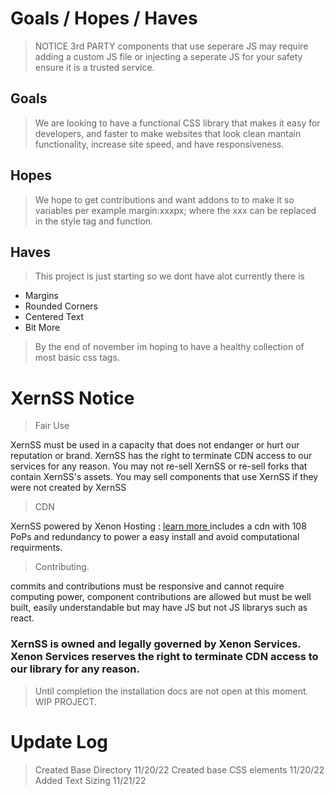 # Goals / Hopes / Haves

> NOTICE
> 3rd PARTY components that use seperare JS may require adding a custom JS file or injecting a seperate JS for your safety ensure it is a trusted service.

## Goals

> We are looking to have a functional CSS library that makes it easy for developers, and faster to make websites that look clean mantain functionality, increase site speed, and have responsiveness. 

## Hopes

> We hope to get contributions and want addons to to make it so variables per example margin:xxxpx; where the xxx can be replaced in the style tag and function.

## Haves

> This project is just starting so we dont have alot currently there is

* Margins
* Rounded Corners
* Centered Text
* Bit More

> By the end of november im hoping to have a healthy collection of most basic css tags. 


# XernSS Notice

> Fair Use

XernSS must be used in a capacity that does not endanger or hurt our reputation or brand.
XernSS has the right to terminate CDN access to our services for any reason. 
You may not re-sell XernSS or re-sell forks that contain XernSS's assets.
You may sell components that use XernSS if they were not created by XernSS


> CDN

XernSS powered by Xenon Hosting : <a href="https://xenonhosting.org"> learn more </a> includes a cdn with 108 PoPs and redundancy to power a easy install and avoid computational requirments.

> Contributing.

commits and contributions must be responsive and cannot require computing power, component contributions are allowed but must be well built, easily understandable but may  have JS but not JS librarys such as react.


### XernSS is owned and legally governed by Xenon Services. Xenon Services reserves the right to terminate CDN access to our library for any reason.

> Until completion the installation docs are not open at this moment. WIP PROJECT.

# Update Log

> Created Base Directory 11/20/22
> Created base CSS elements 11/20/22
> Added Text Sizing 11/21/22
